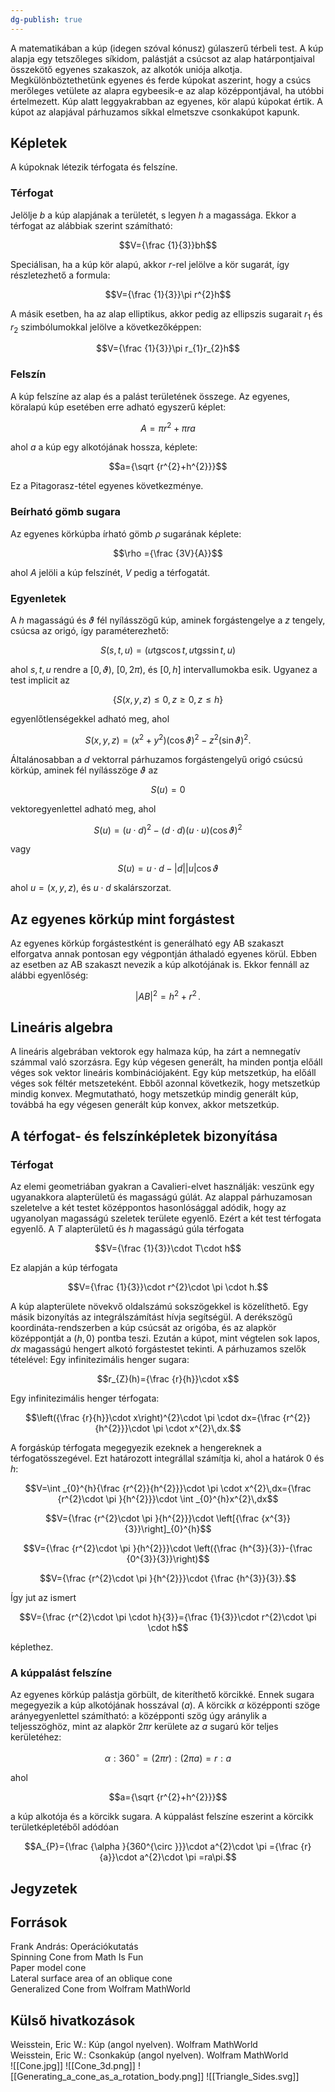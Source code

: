 ```yaml
---
dg-publish: true
---
```

A matematikában a kúp (idegen szóval kónusz) gúlaszerű térbeli test. A kúp alapja egy tetszőleges síkidom, palástját a csúcsot az alap határpontjaival összekötő egyenes szakaszok, az alkotók uniója alkotja. Megkülönböztethetünk egyenes és ferde kúpokat aszerint, hogy a csúcs merőleges vetülete az alapra egybeesik-e az alap középpontjával, ha utóbbi értelmezett. Kúp alatt leggyakrabban az egyenes, kör alapú kúpokat értik. A kúpot az alapjával párhuzamos síkkal elmetszve csonkakúpot kapunk.

## Képletek

A kúpoknak létezik térfogata és felszíne.

### Térfogat

Jelölje $b$ a kúp alapjának a területét, s legyen $h$ a magassága. Ekkor a térfogat az alábbiak szerint számítható:

$$V={\frac {1}{3}}bh$$

Speciálisan, ha a kúp kör alapú, akkor $r$-rel jelölve a kör sugarát, így részletezhető a formula:

$$V={\frac {1}{3}}\pi r^{2}h$$

A másik esetben, ha az alap elliptikus, akkor pedig az ellipszis sugarait $r_{1}$ és $r_{2}$ szimbólumokkal jelölve a következőképpen:

$$V={\frac {1}{3}}\pi r_{1}r_{2}h$$

### Felszín

A kúp felszíne az alap és a palást területének összege. Az egyenes, köralapú kúp esetében erre adható egyszerű képlet:

$$A=\pi r^{2}+\pi ra$$

ahol $a$ a kúp egy alkotójának hossza, képlete:

$$a={\sqrt {r^{2}+h^{2}}}$$

Ez a Pitagorasz-tétel egyenes következménye.

### Beírható gömb sugara

Az egyenes körkúpba írható gömb $\rho$ sugarának képlete:

$$\rho ={\frac {3V}{A}}$$

ahol $A$ jelöli a kúp felszínét, $V$ pedig a térfogatát.

### Egyenletek

A $h$ magasságú és $\vartheta$ fél nyílásszögű kúp, aminek forgástengelye a $z$ tengely, csúcsa az origó, így paraméterezhető:

$$S(s,t,u)=\left(u\mathrm {tg} s\cos t,u\mathrm {tg} s\sin t,u\right)$$

ahol $s,t,u$ rendre a $[0,\vartheta)$, $[0,2\pi)$, és $[0,h]$ intervallumokba esik. Ugyanez a test implicit az 

$$\{S(x,y,z)\leq 0,z\geq 0,z\leq h\}$$ 

egyenlőtlenségekkel adható meg, ahol 

$$S(x,y,z)=(x^{2}+y^{2})(\cos \vartheta )^{2}-z^{2}(\sin \vartheta )^{2}.$$

Általánosabban a $d$ vektorral párhuzamos forgástengelyű origó csúcsú körkúp, aminek fél nyílásszöge $\vartheta$ az 

$$S(u)=0$$ 

vektoregyenlettel adható meg, ahol 

$$S(u)=(u\cdot d)^{2}-(d\cdot d)(u\cdot u)(\cos \vartheta )^{2}$$ 

vagy 

$$S(u)=u\cdot d-|d||u|\cos \vartheta$$ 

ahol $u=(x,y,z)$, és $u\cdot d$ skalárszorzat.

## Az egyenes körkúp mint forgástest

Az egyenes körkúp forgástestként is generálható egy AB szakaszt elforgatva annak pontosan egy végpontján áthaladó egyenes körül. Ebben az esetben az AB szakaszt nevezik a kúp alkotójának is. Ekkor fennáll az alábbi egyenlőség:

$$|AB|^{2}=h^{2}+r^{2}\,.$$

## Lineáris algebra

A lineáris algebrában vektorok egy halmaza kúp, ha zárt a nemnegatív számmal való szorzásra. Egy kúp végesen generált, ha minden pontja előáll véges sok vektor lineáris kombinációjaként. Egy kúp metszetkúp, ha előáll véges sok féltér metszeteként. Ebből azonnal következik, hogy metszetkúp mindig konvex. Megmutatható, hogy metszetkúp mindig generált kúp, továbbá ha egy végesen generált kúp konvex, akkor metszetkúp.

## A térfogat- és felszínképletek bizonyítása 

### Térfogat

Az elemi geometriában gyakran a Cavalieri-elvet használják: veszünk egy ugyanakkora alapterületű és magasságú gúlát. Az alappal párhuzamosan szeletelve a két testet középpontos hasonlósággal adódik, hogy az ugyanolyan magasságú szeletek területe egyenlő. Ezért a két test térfogata egyenlő. A $T$ alapterületű és $h$ magasságú gúla térfogata

$$V={\frac {1}{3}}\cdot T\cdot h$$

Ez alapján a kúp térfogata

$$V={\frac {1}{3}}\cdot r^{2}\cdot \pi \cdot h.$$

A kúp alapterülete növekvő oldalszámú sokszögekkel is közelíthető. Egy másik bizonyítás az integrálszámítást hívja segítségül. A derékszögű koordináta-rendszerben a kúp csúcsát az origóba, és az alapkör középpontját a $(h,0)$ pontba teszi. Ezután a kúpot, mint végtelen sok lapos, $dx$ magasságú hengert alkotó forgástestet tekinti. A párhuzamos szelők tételével: Egy infinitezimális henger sugara:

$$r_{Z}(h)={\frac {r}{h}}\cdot x$$

Egy infinitezimális henger térfogata:

$$\left({\frac {r}{h}}\cdot x\right)^{2}\cdot \pi \cdot dx={\frac {r^{2}}{h^{2}}}\cdot \pi \cdot x^{2}\,dx.$$

A forgáskúp térfogata megegyezik ezeknek a hengereknek a térfogatösszegével. Ezt határozott integrállal számítja ki, ahol a határok 0 és $h$:

$$V=\int _{0}^{h}{\frac {r^{2}}{h^{2}}}\cdot \pi \cdot x^{2}\,dx={\frac {r^{2}\cdot \pi }{h^{2}}}\cdot \int _{0}^{h}x^{2}\,dx$$

$$V={\frac {r^{2}\cdot \pi }{h^{2}}}\cdot \left[{\frac {x^{3}}{3}}\right]_{0}^{h}$$

$$V={\frac {r^{2}\cdot \pi }{h^{2}}}\cdot \left({\frac {h^{3}}{3}}-{\frac {0^{3}}{3}}\right)$$

$$V={\frac {r^{2}\cdot \pi }{h^{2}}}\cdot {\frac {h^{3}}{3}}.$$

Így jut az ismert 

$$V={\frac {r^{2}\cdot \pi \cdot h}{3}}={\frac {1}{3}}\cdot r^{2}\cdot \pi \cdot h$$

képlethez.

### A kúppalást felszíne

Az egyenes körkúp palástja görbült, de kiteríthető körcikké. Ennek sugara megegyezik a kúp alkotójának hosszával ($a$). A körcikk $\alpha$ középponti szöge arányegyenlettel számítható: a középponti szög úgy aránylik a teljesszöghöz, mint az alapkör $2\pi r$ kerülete az $a$ sugarú kör teljes kerületéhez:

$$\alpha :360^{\circ }=(2\pi r):(2\pi a)=r:a$$

ahol 

$$a={\sqrt {r^{2}+h^{2}}}$$ 

a kúp alkotója és a körcikk sugara. A kúppalást felszíne eszerint a körcikk területképletéből adódóan

$$A_{P}={\frac {\alpha }{360^{\circ }}}\cdot a^{2}\cdot \pi ={\frac {r}{a}}\cdot a^{2}\cdot \pi =ra\pi.$$

## Jegyzetek

## Források

Frank András: Operációkutatás  
Spinning Cone from Math Is Fun  
Paper model cone  
Lateral surface area of an oblique cone  
Generalized Cone from Wolfram MathWorld  

## Külső hivatkozások

Weisstein, Eric W.: Kúp (angol nyelven). Wolfram MathWorld  
Weisstein, Eric W.: Csonkakúp (angol nyelven). Wolfram MathWorld  
![[Cone.jpg]]
![[Cone_3d.png]]
![[Generating_a_cone_as_a_rotation_body.png]]
![[Triangle_Sides.svg]]
